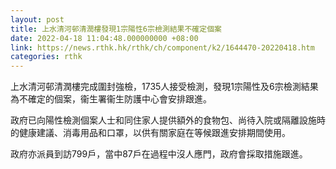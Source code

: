 ```yaml
---
layout: post
title: 上水清河邨清潤樓發現1宗陽性6宗檢測結果不確定個案
date: 2022-04-18 11:04:48.000000000 +08:00
link: https://news.rthk.hk/rthk/ch/component/k2/1644470-20220418.htm
categories: rthk
---
```


上水清河邨清潤樓完成圍封強檢，1735人接受檢測，發現1宗陽性及6宗檢測結果為不確定的個案，衞生署衞生防護中心會安排跟進。

政府已向陽性檢測個案人士和同住家人提供額外的食物包、尚待入院或隔離設施時的健康建議、消毒用品和口罩，以供有關家庭在等候跟進安排期間使用。

政府亦派員到訪799戶，當中87戶在過程中沒人應門，政府會採取措施跟進。
